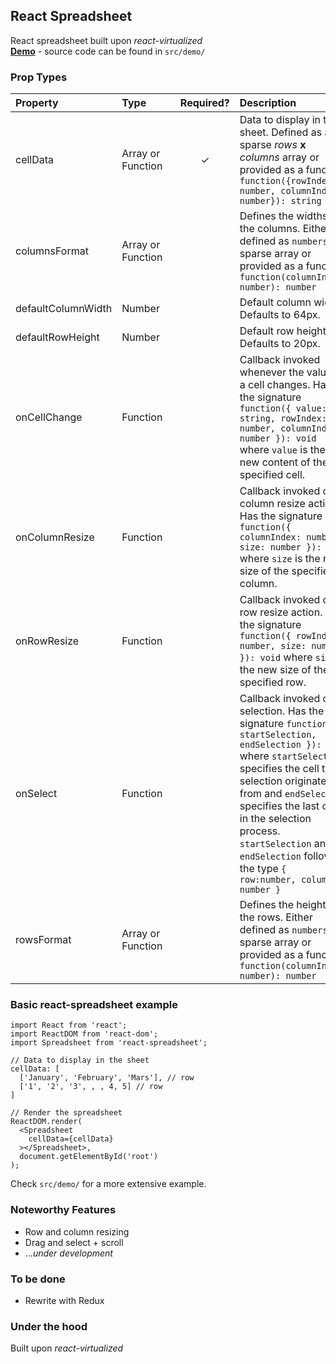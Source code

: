 ## React Spreadsheet
React spreadsheet built upon *react-virtualized*  
**[Demo](https://simonfc.github.io/react-spreadsheet/)** - source code can be found in `src/demo/`

### Prop Types
| Property | Type&nbsp;&nbsp;&nbsp;&nbsp;&nbsp;&nbsp;&nbsp;&nbsp;&nbsp; | Required? | Description |
|:---|:---|:---:|:---|
| cellData | Array or Function | ✓ | Data to display in the sheet. Defined as a sparse *rows* **x** *columns* array or provided as a function ```function({rowIndex: number, columnIndex: number}): string```|
| columnsFormat | Array or Function |  | Defines the widths of the columns. Either defined as ```numbers``` in a sparse array or provided as a function ```function(columnIndex: number): number```|
| defaultColumnWidth | Number |  | Default column width. Defaults to 64px. |
| defaultRowHeight | Number |  | Default row height. Defaults to 20px. |
| onCellChange | Function |  | Callback invoked whenever the value of a cell changes. Has the signature ```function({ value: string, rowIndex: number, columnIndex: number }): void``` where ```value``` is the new content of the specified cell. |
| onColumnResize | Function |  | Callback invoked on a column resize action. Has the signature ```function({ columnIndex: number, size: number }): void``` where ```size``` is the new size of the specified column. |
| onRowResize | Function |  | Callback invoked on a row resize action. Has the signature ```function({ rowIndex: number, size: number }): void``` where ```size``` is the new size of the specified row. |
| onSelect | Function |  | Callback invoked on selection. Has the signature ```function({ startSelection, endSelection }): void``` where ```startSelection``` specifies the cell the selection originates from and  ```endSelection``` specifies the last cell in the selection process. ```startSelection``` and ```endSelection``` follows the type ```{ row:number, column: number }```|
| rowsFormat | Array or Function |  | Defines the heights of the rows. Either defined as ```numbers``` in a sparse array or provided as a function ```function(columnIndex: number): number```|

### Basic react-spreadsheet example
~~~~
import React from 'react';
import ReactDOM from 'react-dom';
import Spreadsheet from 'react-spreadsheet';

// Data to display in the sheet
cellData: [
  ['January', 'February', 'Mars'], // row
  ['1', '2', '3', , , 4, 5] // row
]

// Render the spreadsheet
ReactDOM.render(
  <Spreadsheet
    cellData={cellData}
  ></Spreadsheet>,
  document.getElementById('root')
);
~~~~
Check `src/demo/` for a more extensive example.

### Noteworthy Features
- Row and column resizing
- Drag and select + scroll
- ...*under development*

### To be done
- Rewrite with Redux

### Under the hood
Built upon *react-virtualized*